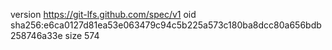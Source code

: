 version https://git-lfs.github.com/spec/v1
oid sha256:e6ca0127d81ea53e063479c94c5b225a573c180ba8dcc80a656bdb258746a33e
size 574

